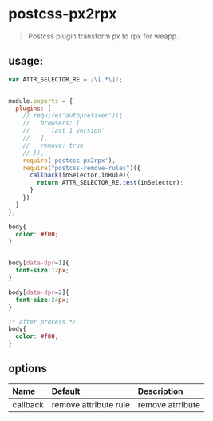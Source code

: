 # postcss-px2rpx
> Postcss plugin transform px to rpx for weapp.

## usage:
```js
var ATTR_SELECTOR_RE = /\[.*\]/;


module.exports = {
  plugins: [
    // require('autoprefixer')({
    //   browsers: [
    //     'last 1 version'
    //   ],
    //   remove: true
    // }),
    require('postcss-px2rpx'),
    require("postcss-remove-rules")({
      callback(inSelector,inRule){
        return ATTR_SELECTOR_RE.test(inSelector);
      }
    })
  ]
};


```

```css
body{
  color: #f00;
}


body[data-dpr=1]{
  font-size:12px;
}

body[data-dpr=2]{
  font-size:24px;
}

/* after process */
body{
  color: #f00;
}

```
## options
| Name     | Default               | Description |
|:---------|:----------------------|:------------|
| callback | remove attribute rule | remove atrribute |

